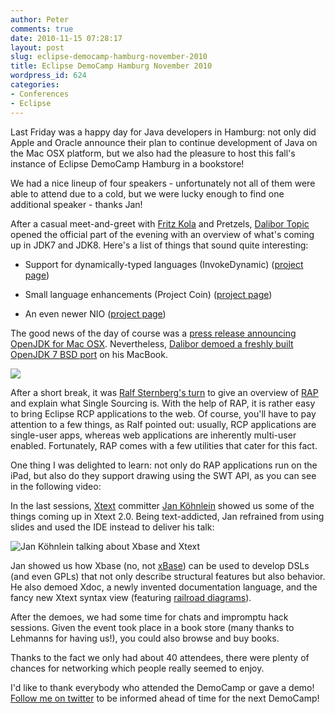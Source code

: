 ```yaml
---
author: Peter
comments: true
date: 2010-11-15 07:28:17
layout: post
slug: eclipse-democamp-hamburg-november-2010
title: Eclipse DemoCamp Hamburg November 2010
wordpress_id: 624
categories:
- Conferences
- Eclipse
---
```


Last Friday was a happy day for Java developers in Hamburg: not only did Apple and Oracle announce their plan to continue development of Java on the Mac OSX platform, but we also had the pleasure to host this fall's instance of Eclipse DemoCamp Hamburg in a bookstore!
<!-- more -->

We had a nice lineup of four speakers - unfortunately not all of them were able to attend due to a cold, but we were lucky enough to find one additional speaker - thanks Jan!

After a casual meet-and-greet with [Fritz Kola](http://www.fritz-kola.de/) and Pretzels, [Dalibor Topic](http://twitter.com/#!/robilad) opened the official part of the evening with an overview of what's coming up in JDK7 and JDK8. Here's a list of things that sound quite interesting:



	
  * Support for dynamically-typed languages (InvokeDynamic) ([project page](http://openjdk.java.net/projects/mlvm))

	
  * Small language enhancements (Project Coin) ([project page](http://openjdk.java.net/projects/coin/))

	
  * An even newer NIO ([project page](http://openjdk.java.net/projects/nio/))



The good news of the day of course was a [press release announcing OpenJDK for Mac OSX](http://blogs.oracle.com/henrik/2010/11/oracle_and_apple_announce_openjdk_project_for_osx.html). Nevertheless, [Dalibor demoed a freshly built OpenJDK 7 BSD port](http://twitter.com/#!/robilad/status/3129373515321344) on his MacBook.

[![](http://www.peterfriese.de/wp-content/IMG_0792.jpg)](http://www.peterfriese.de/wp-content/IMG_0792.jpg)

After a short break, it was [Ralf Sternberg's turn](http://eclipsesource.com/blogs/author/rsternberg/) to give an overview of [RAP](http://www.eclipse.org/rap/) and explain what Single Sourcing is. With the help of RAP, it is rather easy to bring Eclipse RCP applications to the web. Of course, you'll have to pay attention to a few things, as Ralf pointed out: usually, RCP applications are single-user apps, whereas web applications are inherently multi-user enabled. Fortunately, RAP comes with a few utilities that cater for this fact.

One thing I was delighted to learn: not only do RAP applications run on the iPad, but also do they support drawing using the SWT API, as you can see in the following video:



In the last sessions, [Xtext](http://www.eclipse.org/Xtext/) committer [Jan Köhnlein](http://koehnlein.blogspot.com/) showed us some of the things coming up in Xtext 2.0. Being text-addicted, Jan refrained from using slides and used the IDE instead to deliver his talk:

![Jan Köhnlein talking about Xbase and Xtext](http://www.peterfriese.de/wp-content/IMG_0804.jpg)

Jan showed us how Xbase (no, not [xBase](http://en.wikipedia.org/wiki/Xbase)) can be used to develop DSLs (and even GPLs) that not only describe structural features but also behavior. He also demoed Xdoc, a newly invented documentation language, and the fancy new Xtext syntax view (featuring [railroad diagrams](http://en.wikipedia.org/wiki/Syntax_diagram)).

After the demoes, we had some time for chats and impromptu hack sessions. Given the event took place in a book store (many thanks to Lehmanns for having us!), you could also browse and buy books.

Thanks to the fact we only had about 40 attendees, there were plenty of chances for networking which people really seemed to enjoy.

I'd like to thank everybody who attended the DemoCamp or gave a demo! [Follow me on twitter](http://twitter.com/#!/peterfriese) to be informed ahead of time for the next DemoCamp!
